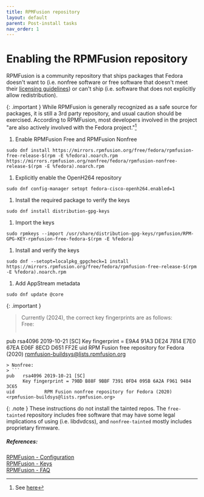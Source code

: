 ```yaml
---
title: RPMFusion repository
layout: default
parent: Post-install tasks
nav_order: 1
---
```

# Enabling the RPMFusion repository
RPMFusion is a community repository that ships packages that Fedora doesn't want to (i.e. nonfree software or free software that doesn't meet their [licensing guidelines](https://docs.fedoraproject.org/en-US/legal/license-approval/)) or can't ship (i.e. software that does not explicitly allow redistribution).

{: .important }
While RPMFusion is generally recognized as a safe source for packages, it is still a 3rd party repository, and usual caution should be exercised. According to RPMFusion, most developers involved in the project "are also actively involved with the Fedora project."[^fedorainvolve]

[^fedorainvolve]: See [here](https://rpmfusion.org/FAQ#Frequently_Asked_Questions)

1. Enable RPMFusion Free and RPMFusion Nonfree
```
sudo dnf install https://mirrors.rpmfusion.org/free/fedora/rpmfusion-free-release-$(rpm -E %fedora).noarch.rpm https://mirrors.rpmfusion.org/nonfree/fedora/rpmfusion-nonfree-release-$(rpm -E %fedora).noarch.rpm
```
1. Explicitly enable the OpenH264 repository
```
sudo dnf config-manager setopt fedora-cisco-openh264.enabled=1
```
1. Install the required package to verify the keys
```
sudo dnf install distribution-gpg-keys
```
1. Import the keys
```
sudo rpmkeys --import /usr/share/distribution-gpg-keys/rpmfusion/RPM-GPG-KEY-rpmfusion-free-fedora-$(rpm -E %fedora)
```
1. Install and verify the keys
```
sudo dnf --setopt=localpkg_gpgcheck=1 install https://mirrors.rpmfusion.org/free/fedora/rpmfusion-free-release-$(rpm -E %fedora).noarch.rpm
```
1. Add AppStream metadata
```
sudo dnf update @core
```

{: .important }
> Currently (2024), the correct key fingerprints are as follows: \
> Free:
> ```
pub   rsa4096 2019-10-21 [SC]
      Key fingerprint = E9A4 91A3 DE24 7814 E7E0 67EA E06F 8ECD D651 FF2E
uid           RPM Fusion free repository for Fedora (2020) <rpmfusion-buildsys@lists.rpmfusion.org>
```
> Nonfree:
> ```
pub   rsa4096 2019-10-21 [SC]
      Key fingerprint = 79BD B88F 9BBF 7391 0FD4 095B 6A2A F961 9484 3C65
uid           RPM Fusion nonfree repository for Fedora (2020) <rpmfusion-buildsys@lists.rpmfusion.org>
```

{: .note }
These instructions do not install the tainted repos. The `free-tainted` repository includes free software that may have some legal implications of using (i.e. libdvdcss), and `nonfree-tainted` mostly includes proprietary firmware.

##### References:
[RPMFusion - Configuration](https://rpmfusion.org/Configuration)\
[RPMFusion - Keys](https://rpmfusion.org/keys)\
[RPMFusion - FAQ](https://rpmfusion.org/FAQ)
